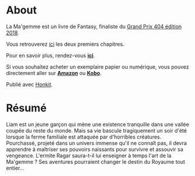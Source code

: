 # About
La Ma'gemme est un livre de Fantasy, finaliste du [Grand Prix 404 édition 2018](https://twitter.com/404editions/status/1036585109326049280).

Vous retrouverez [ici](https://lamagemme.netlify.app/) les deux premiers chapitres.

Pour en savoir plus, rendez-vous [__ici__](https://www.lamagemme.fr/).

Si vous souhaitez acheter un exemplaire papier ou numérique, vous pouvez directement aller sur [__Amazon__](https://www.amazon.fr/dp/B07KGCLG2Q) ou [__Kobo__](https://www.kobo.com/fr/fr/ebook/la-ma-gemme).

Publié avec [Honkit](https://github.com/honkit/honkit).

# Résumé
Liam est un jeune garçon qui mène une existence tranquille dans une vallée coupée du reste du monde. Mais sa vie bascule tragiquement un soir d'été lorsque la ferme familiale est attaquée par d'horribles créatures.
Pourchassé, projeté dans un univers immense qu'il ne connaît pas, il devra apprendre à maîtriser ses pouvoirs naissants pour survivre et assouvir sa vengeance. L'ermite Ragar saura-t-il lui enseigner à temps l'art de la Ma'gemme ?
Ses aventures pourraient changer le destin du Royaume tout entier...
